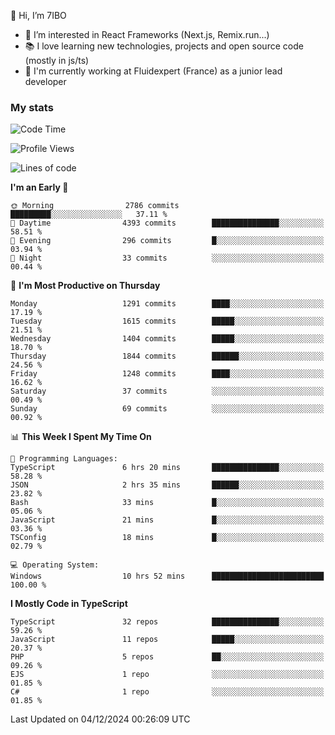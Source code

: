 👋 Hi, I’m 7IBO

- 👀 I’m interested in React Frameworks (Next.js, Remix.run...)
- 📚 I love learning new technologies, projects and open source code (mostly in js/ts)
- 💼 I'm currently working at Fluidexpert (France) as a junior lead developer

### My stats
<!--START_SECTION:waka-->
![Code Time](http://img.shields.io/badge/Code%20Time-867%20hrs%2021%20mins-blue)

![Profile Views](http://img.shields.io/badge/Profile%20Views-0-blue)

![Lines of code](https://img.shields.io/badge/From%20Hello%20World%20I%27ve%20Written-8.0%20million%20lines%20of%20code-blue)

**I'm an Early 🐤** 

```text
🌞 Morning                2786 commits        █████████░░░░░░░░░░░░░░░░   37.11 % 
🌆 Daytime                4393 commits        ███████████████░░░░░░░░░░   58.51 % 
🌃 Evening                296 commits         █░░░░░░░░░░░░░░░░░░░░░░░░   03.94 % 
🌙 Night                  33 commits          ░░░░░░░░░░░░░░░░░░░░░░░░░   00.44 % 
```
📅 **I'm Most Productive on Thursday** 

```text
Monday                   1291 commits        ████░░░░░░░░░░░░░░░░░░░░░   17.19 % 
Tuesday                  1615 commits        █████░░░░░░░░░░░░░░░░░░░░   21.51 % 
Wednesday                1404 commits        █████░░░░░░░░░░░░░░░░░░░░   18.70 % 
Thursday                 1844 commits        ██████░░░░░░░░░░░░░░░░░░░   24.56 % 
Friday                   1248 commits        ████░░░░░░░░░░░░░░░░░░░░░   16.62 % 
Saturday                 37 commits          ░░░░░░░░░░░░░░░░░░░░░░░░░   00.49 % 
Sunday                   69 commits          ░░░░░░░░░░░░░░░░░░░░░░░░░   00.92 % 
```


📊 **This Week I Spent My Time On** 

```text
💬 Programming Languages: 
TypeScript               6 hrs 20 mins       ███████████████░░░░░░░░░░   58.28 % 
JSON                     2 hrs 35 mins       ██████░░░░░░░░░░░░░░░░░░░   23.82 % 
Bash                     33 mins             █░░░░░░░░░░░░░░░░░░░░░░░░   05.06 % 
JavaScript               21 mins             █░░░░░░░░░░░░░░░░░░░░░░░░   03.36 % 
TSConfig                 18 mins             █░░░░░░░░░░░░░░░░░░░░░░░░   02.79 % 

💻 Operating System: 
Windows                  10 hrs 52 mins      █████████████████████████   100.00 % 
```

**I Mostly Code in TypeScript** 

```text
TypeScript               32 repos            ███████████████░░░░░░░░░░   59.26 % 
JavaScript               11 repos            █████░░░░░░░░░░░░░░░░░░░░   20.37 % 
PHP                      5 repos             ██░░░░░░░░░░░░░░░░░░░░░░░   09.26 % 
EJS                      1 repo              ░░░░░░░░░░░░░░░░░░░░░░░░░   01.85 % 
C#                       1 repo              ░░░░░░░░░░░░░░░░░░░░░░░░░   01.85 % 
```




 Last Updated on 04/12/2024 00:26:09 UTC
<!--END_SECTION:waka-->
